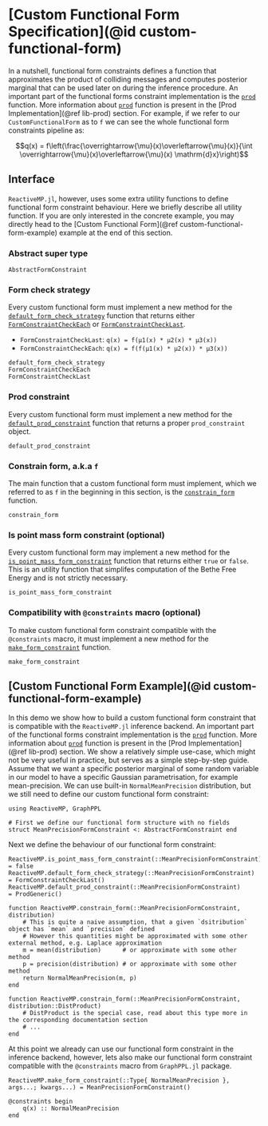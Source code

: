 # [Custom Functional Form Specification](@id custom-functional-form)

In a nutshell, functional form constraints defines a function that approximates the product of colliding messages and computes posterior marginal that can be used later on during the inference procedure. An important part of the functional forms constraint implementation is the [`prod`](@ref) function. More information about [`prod`](@ref) function is present in the [Prod Implementation](@ref lib-prod) section. For example, if we refer to our `CustomFunctionalForm` as to `f` we can see the whole functional form constraints pipeline as:

```math
q(x) = f\left(\frac{\overrightarrow{\mu}(x)\overleftarrow{\mu}(x)}{\int \overrightarrow{\mu}(x)\overleftarrow{\mu}(x) \mathrm{d}x}\right)
```

## Interface

`ReactiveMP.jl`, however, uses some extra utility functions to define functional form constraint behaviour. Here we briefly describe all utility function. If you are only interested in the concrete example, you may directly head to the [Custom Functional Form](@ref custom-functional-form-example) example at the end of this section.

### Abstract super type

```@docs 
AbstractFormConstraint
```
 
### Form check strategy

Every custom functional form must implement a new method for the [`default_form_check_strategy`](@ref) function that returns either [`FormConstraintCheckEach`](@ref) or [`FormConstraintCheckLast`](@ref).

- `FormConstraintCheckLast`: `q(x) = f(μ1(x) * μ2(x) * μ3(x))`
- `FormConstraintCheckEach`: `q(x) = f(f(μ1(x) * μ2(x)) * μ3(x))`

```@docs 
default_form_check_strategy
FormConstraintCheckEach
FormConstraintCheckLast
```

### Prod constraint 

Every custom functional form must implement a new method for the [`default_prod_constraint`](@ref) function that returns a proper `prod_constraint` object.

```@docs 
default_prod_constraint
```

### Constrain form, a.k.a `f`

The main function that a custom functional form must implement, which we referred to as `f` in the beginning in this section, is the [`constrain_form`](@ref) function.

```@docs
constrain_form
```

### Is point mass form constraint (optional)

Every custom functional form may implement a new method for the [`is_point_mass_form_constraint`](@ref) function that returns either `true` or `false`. This is an utility function that simplifes computation of the Bethe Free Energy and is not strictly necessary.

```@docs 
is_point_mass_form_constraint
```

### Compatibility with `@constraints` macro (optional)

To make custom functional form constraint compatible with the `@constraints` macro, it must implement a new method for the [`make_form_constraint`](@ref) function.

```@docs 
make_form_constraint
```

## [Custom Functional Form Example](@id custom-functional-form-example)

In this demo we show how to build a custom functional form constraint that is compatible with the `ReactiveMP.jl` inference backend. An important part of the functional forms constraint implementation is the [`prod`](@ref) function. More information about [`prod`](@ref) function is present in the [Prod Implementation](@ref lib-prod) section. We show a relatively simple use-case, which might not be very useful in practice, but serves as a simple step-by-step guide. Assume that we want a specific posterior marginal of some random variable in our model to have a specific Gaussian parametrisation, for example mean-precision. We can use built-in `NormalMeanPrecision` distribution, but we still need to define our custom functional form constraint:

```@example custom-functional-form-example
using ReactiveMP, GraphPPL

# First we define our functional form structure with no fields
struct MeanPrecisionFormConstraint <: AbstractFormConstraint end
```

Next we define the behaviour of our functional form constraint:

```@example custom-functional-form-example
ReactiveMP.is_point_mass_form_constraint(::MeanPrecisionFormConstraint) = false
ReactiveMP.default_form_check_strategy(::MeanPrecisionFormConstraint)   = FormConstraintCheckLast()
ReactiveMP.default_prod_constraint(::MeanPrecisionFormConstraint)       = ProdGeneric()

function ReactiveMP.constrain_form(::MeanPrecisionFormConstraint, distribution) 
    # This is quite a naive assumption, that a given `dsitribution` object has `mean` and `precision` defined
    # However this quantities might be approximated with some other external method, e.g. Laplace approximation
    m = mean(distribution)      # or approximate with some other method
    p = precision(distribution) # or approximate with some other method
    return NormalMeanPrecision(m, p)
end

function ReactiveMP.constrain_form(::MeanPrecisionFormConstraint, distribution::DistProduct)
    # DistProduct is the special case, read about this type more in the corresponding documentation section
    # ... 
end
```

At this point we already can use our functional form constraint in the inference backend, however, lets also make our functional form constraint compatible with the `@constraints` macro from `GraphPPL.jl` package.

```@example custom-functional-form-example
ReactiveMP.make_form_constraint(::Type{ NormalMeanPrecision }, args...; kwargs...) = MeanPrecisionFormConstraint()
```

```@example custom-functional-form-example
@constraints begin 
    q(x) :: NormalMeanPrecision
end
```



